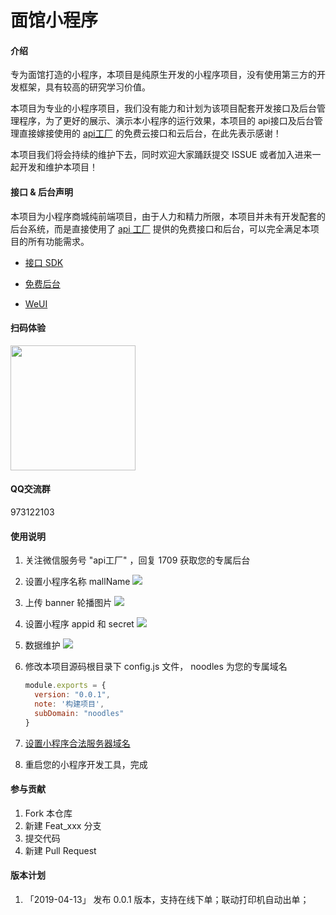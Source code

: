 # 面馆小程序

#### 介绍
专为面馆打造的小程序，本项目是纯原生开发的小程序项目，没有使用第三方的开发框架，具有较高的研究学习价值。

本项目为专业的小程序项目，我们没有能力和计划为该项目配套开发接口及后台管理程序，为了更好的展示、演示本小程序的运行效果，本项目的 api接口及后台管理直接嫁接使用的 [api工厂](https://www.it120.cc/) 的免费云接口和云后台，在此先表示感谢！

本项目我们将会持续的维护下去，同时欢迎大家踊跃提交 ISSUE 或者加入进来一起开发和维护本项目！

#### 接口 & 后台声明

本项目为小程序商城纯前端项目，由于人力和精力所限，本项目并未有开发配套的后台系统，而是直接使用了 [api 工厂](https://www.it120.cc/) 提供的免费接口和后台，可以完全满足本项目的所有功能需求。

- [接口 SDK](https://github.com/gooking/wxapi)

- [免费后台](https://www.it120.cc/user)

- [WeUI](https://github.com/Tencent/weui-wxss/)

#### 扫码体验
<img src="https://cdn.it120.cc/apifactory/2019/03/29/9e30cfe31eabcd218eb9c434f17e9295.jpg" width="200px">

#### QQ交流群

973122103

#### 使用说明

1. 关注微信服务号 "api工厂" ，回复 1709 获取您的专属后台
2. 设置小程序名称 mallName
   <img src="https://cdn.it120.cc/apifactory/2019/04/12/0f472c5d8ecc3719a940cd052630499a.png">
3. 上传 banner 轮播图片
   <img src="https://cdn.it120.cc/apifactory/2019/04/12/92ee8b39efea11c7a4b53d30480073d1.png">
4. 设置小程序 appid 和 secret
   <img src="https://cdn.it120.cc/apifactory/2019/04/12/dcfd73bf82d6dc77aaedaa3b313ce5f5.png">
5. 数据维护
   <img src="https://cdn.it120.cc/apifactory/2019/04/12/e4520d8e4d67728f3a610e7e7d4029f3.png">

6. 修改本项目源码根目录下 config.js 文件， noodles 为您的专属域名
   
    ```javascript
    module.exports = {
      version: "0.0.1",
      note: '构建项目',
      subDomain: "noodles"
    }
    ```

7. [设置小程序合法服务器域名](https://www.it120.cc/info/faq/10469)
   
8. 重启您的小程序开发工具，完成
   
#### 参与贡献

1. Fork 本仓库
2. 新建 Feat_xxx 分支
3. 提交代码
4. 新建 Pull Request


#### 版本计划

1. 「2019-04-13」 发布 0.0.1 版本，支持在线下单；联动打印机自动出单；